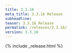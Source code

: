 ```yaml
---
title: 3.3.16
meta_title: 3.3.16 Release
subheadline: 
teaser: 3.3.16 Release
permalink: /releases/3.3.16/
version: 3.3.16
---
```


{% include _release.html %}
